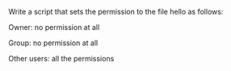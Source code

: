 Write a script that sets the permission to the file hello as follows:



Owner: no permission at all

Group: no permission at all

Other users: all the permissions
